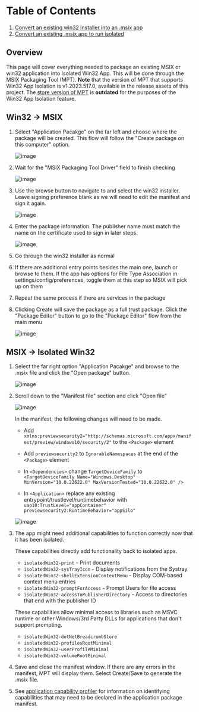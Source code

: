 # Table of Contents
1. [Convert an existing win32 installer into an .msix app](#Win32)
2. [Convert an existing .msix app to run isolated](#MSIX)

## Overview

This page will cover everything needed to package an existing MSIX or win32 application into
Isolated Win32 App. This will be done through the MSIX Packaging Tool (MPT). **Note** that the version of MPT that supports Win32 App Isolation is v1.2023.517.0, available in the release assets of this project. The [store version of MPT](https://learn.microsoft.com/en-us/windows/msix/packaging-tool/tool-overview) is **outdated** for the purposes of the Win32 App Isolation feature.

## Win32 -> MSIX <a name="Win32"></a>

1. Select "Application Pacakge" on the far left and choose where the package will be created.
This flow will follow the "Create package on this computer" option.

    ![image](https://github.com/microsoft/win32-app-isolation/blob/main/docs/packaging/images/01-packaging-main-menu.png)

2. Wait for the "MSIX Packaging Tool Driver" field to finish checking

    ![image](https://github.com/microsoft/win32-app-isolation/blob/main/docs/packaging/images/02-packaging-prepare.png)

3. Use the browse button to navigate to and select the win32 installer. Leave signing preference
blank as we will need to edit the manifest and sign it again.

    ![image](https://github.com/microsoft/win32-app-isolation/blob/main/docs/packaging/images/03-packaging-installer.png)

4. Enter the package information. The publisher name must match the name on the certificate used to sign in later steps.

    ![image](https://github.com/microsoft/win32-app-isolation/blob/main/docs/packaging/images/04-packaging-package-info.png)

5. Go through the win32 installer as normal

6. If there are additional entry points besides the main one, launch or browse to them. If the app
has options for File Type Association in settings/config/preferences, toggle them at this step so
MSIX will pick up on them

7. Repeat the same process if there are services in the package

8. Clicking Create will save the package as a full trust package. Click the "Package Editor" button
to go to the "Package Editor" flow from the main menu

    ![image](https://github.com/microsoft/win32-app-isolation/blob/main/docs/packaging/images/05-packaging-create-package.png)

## MSIX -> Isolated Win32 <a name="MSIX"></a>
1. Select the far right option "Application Pacakge" and browse to the .msix file and click the
"Open package" button.

    ![image](https://github.com/microsoft/win32-app-isolation/blob/main/docs/packaging/images/01-packaging-main-menu.png)

2. Scroll down to the "Manifest file" section and click "Open file"

    ![image](https://github.com/microsoft/win32-app-isolation/blob/main/docs/packaging/images/10-packaging-package-editor.png)

    In the manifest, the following changes will need to be made.

    * Add `xmlns:previewsecurity2="http://schemas.microsoft.com/appx/manifest/preview/windows10/security/2"`
    to the `<Package>` element

    * Add `previewsecurity2` to `IgnorableNamespaces` at the end of the `<Package>` element

    * In `<Dependencies>` change `TargetDeviceFamily` to
    `<TargetDeviceFamily Name="Windows.Desktop" MinVersion="10.0.22622.0" MaxVersionTested="10.0.22622.0" />`

    * In `<Application>` replace any existing entrypoint/trustlevel/runtimebehavior with
    `uap10:TrustLevel="appContainer" previewsecurity2:RuntimeBehavior="appSilo"`

    ![image](https://github.com/microsoft/win32-app-isolation/blob/main/docs/packaging/images/11-packaging-manifest.png)

3. The app might need additional capabilities to function correctly now that it has been isolated.

    These capabilities directly add functionality back to isolated apps.

    * `isolatedWin32-print` - Print documents
    * `isolatedWin32-sysTrayIcon` - Display notifications from the Systray
    * `isolatedWin32-shellExtensionContextMenu` - Display COM-based context menu entries
    * `isolatedWin32-promptForAccess` - Prompt Users for file access
    * `isolatedWin32-accessToPublisherDirectory` - Access to directories that end with the publisher ID

    These capabilities allow minimal access to libraries such as MSVC runtime or other Windows/3rd
    Party DLLs for applications that don't support prompting.

    * `isolatedWin32-dotNetBreadcrumbStore`
    * `isolatedWin32-profilesRootMinimal`
    * `isolatedWin32-userProfileMinimal`
    * `isolatedWin32-volumeRootMinimal`

4. Save and close the manifest window. If there are any errors in the manifest, MPT will display
them. Select Create/Save to generate the .msix file.

5. See [application capability profiler](../profiler/application-capability-profiler.md) for
information on identifying capabilities that may need to be declared in the application package
manifest.
